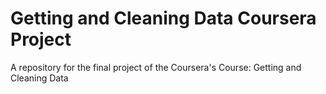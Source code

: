 # Getting and Cleaning Data Coursera Project

A repository for the final project of the Coursera's Course: Getting and Cleaning Data
